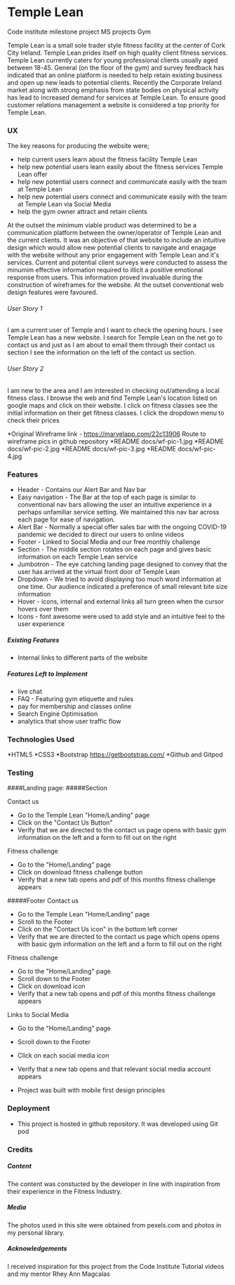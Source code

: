 # Temple Lean
Code institute milestone project MS projects Gym

Temple Lean is a small sole trader style fitness facility at the center of Cork City Ireland. Temple Lean prides itself on high quality client fitness services.
Temple Lean currently caters for young professional clients usually aged between 18-45. General (on the floor of the gym) and survey feedback has indicated that an online platform is needed to help retain existing business and open up new leads to potential clients.
Recently the Corporate Ireland market along with strong emphasis from state bodies on physical activity has lead to increased demand for services at Temple Lean. To ensure good customer relations management a website is considered a top priority for Temple Lean. 

### UX
The key reasons for producing the website were;
* help current users learn about the fitness facility Temple Lean
* help new potential users learn easily about the fitness services Temple Lean offer
* help new potential users connect and communicate easily with the team at Temple Lean
* help new potential users connect and communicate easily with the team at Temple Lean via Social Media
* help the gym owner attract and retain clients

At the outset the minimum viable product was determined to be a communication platform between the owner/operator of Temple Lean and the current clients. 
It was an objective of that website to include an intuitive design which would allow new potential clients to navigate and enagage with the website without any prior engagement with Temple Lean and it's services. Current and potential client surveys were conducted to assess the minumim effective information required to illicit a positive emotional response from users. 
This information proved invaluable during the construction of wireframes for the website. At the outset conventional web design features were favoured.

###### User Story 1
I am a current user of Temple and I want to check the opening hours. I see Temple Lean has a new website. I search for Temple Lean on the net go to contact us and just as I am about to email them through their contact us section I see the information on the left of the contact us section. 

###### User Story 2
I am new to the area and I am interested in checking out/attending a local fitness class. I browse the web and find Temple Lean's location listed on google maps and click on their website. I click on fitness classes see the initial information on their get fitness classes. I click the dropdown menu to check their prices

*Original Wireframe link - https://marvelapp.com/22c13906
Route to wireframe pics in github repository 
*README docs/wf-pic-1.jpg
*README docs/wf-pic-2.jpg
*README docs/wf-pic-3.jpg
*README docs/wf-pic-4.jpg


### Features
* Header - Contains our Alert Bar and Nav bar
* Easy navigation - The Bar at the top of each page is similar to conventional nav bars allowing the user an intuitive experience in a perhaps unfamiliar service setting. We maintained this nav bar across each page for ease of navigation.
* Alert Bar - Normally a special offer sales bar with the ongoing COVID-19 pandemic we decided to direct our users to online videos
* Footer - Linked to Social Media and our free monthly challenge
* Section - The middle section rotates on each page and gives basic information on each Temple Lean service
* Jumbotron - The eye catching landing page designed to convey that the user has arrived at the virtual front door of Temple Lean
* Dropdown - We tried to avoid displaying too much word information at one time. Our audience indicated a preference of small relevant bite size information
* Hover - icons, internal and external links all turn green when the cursor hovers over them
* Icons - font awesome were used to add style and an intuitive feel to the user experience

##### Existing Features
* Internal links to different parts of the website

##### Features Left to Implement
* live chat
* FAQ - Featuring gym etiquette and rules
* pay for membership and classes online
* Search Engine Optimisation
* analytics that show user traffic flow

### Technologies Used
*HTML5
*CSS3 
*Bootstrap https://getbootstrap.com/
*Github and Gitpod

### Testing

####Landing page:
#####Section

Contact us
*  Go to the Temple Lean "Home/Landing" page
*  Click on the "Contact Us Button"
*  Verify that we are directed to the contact us page opens with basic gym information on the left and a form to fill out on the right

Fitness challenge
* Go to the "Home/Landing" page
*  Click on download fitness challenge button
*  Verify that a new tab opens and pdf of this months fitness challenge appears

#####Footer
Contact us
*  Go to the Temple Lean "Home/Landing" page
*  Scroll to the Footer
*  Click on the "Contact Us icon" in the bottom left corner
*  Verify that we are directed to the contact us page which opens opens with basic gym information on the left and a form to fill out on the right

Fitness challenge
*  Go to the "Home/Landing" page
*  Scroll down to the Footer
*  Click on download icon
*  Verify that a new tab opens and pdf of this months fitness challenge appears

Links to Social Media
*  Go to the "Home/Landing" page
*  Scroll down to the Footer
*  Click on each social media icon
*  Verify that a new tab opens and that relevant social media account appears



* Project was built with mobile first design principles

### Deployment
* This project is hosted in github repository. It was developed using Git pod

### Credits

##### Content
The content was constucted by the developer in line with inspiration from their experience in the Fitness Industry.

##### Media
The photos used in this site were obtained from pexels.com and photos in my personal library.

##### Acknowledgements
I received inspiration for this project from the Code Institute Tutorial videos and my mentor Rhey Ann Magcalas